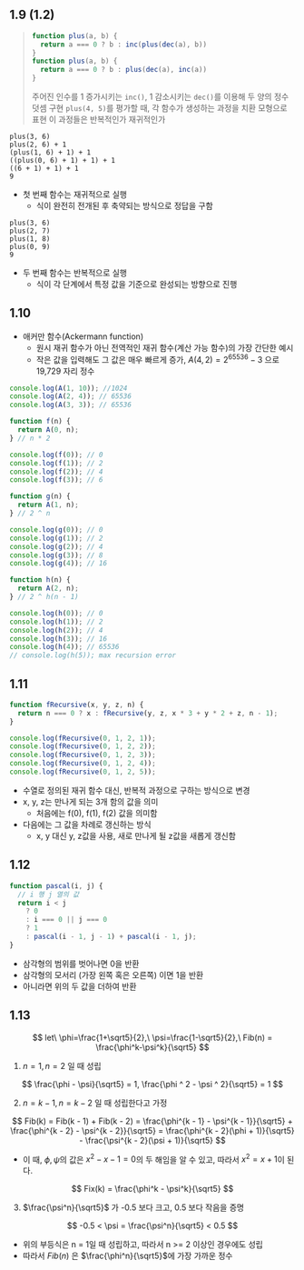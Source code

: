 ## 1.9 (1.2)

> ```js
> function plus(a, b) {
> 	return a === 0 ? b : inc(plus(dec(a), b))
> }
> function plus(a, b) {
> 	return a === 0 ? b : plus(dec(a), inc(a))
> }
> ```
>
> 주어진 인수를 1 증가시키는 `inc()`, 1 감소시키는 `dec()`를 이용해 두 양의 정수 덧셈 구현
> `plus(4, 5)`를 평가할 때, 각 함수가 생성하는 과정을 치환 모형으로 표현
> 이 과정들은 반복적인가 재귀적인가

```
plus(3, 6)
plus(2, 6) + 1
(plus(1, 6) + 1) + 1
((plus(0, 6) + 1) + 1) + 1
((6 + 1) + 1) + 1
9
```

- 첫 번째 함수는 재귀적으로 실행
  - 식이 완전히 전개된 후 축약되는 방식으로 정답을 구함

```
plus(3, 6)
plus(2, 7)
plus(1, 8)
plus(0, 9)
9
```

- 두 번째 함수는 반복적으로 실행
  - 식이 각 단계에서 특정 값을 기준으로 완성되는 방향으로 진행

## 1.10

- 애커만 함수(Ackermann function)
	- 원시 재귀 함수가 아닌 전역적인 재귀 함수(계산 가능 함수)의 가장 간단한 예시
	- 작은 값을 입력해도 그 값은 매우 빠르게 증가, $A(4,2) = 2^{65536} - 3$ 으로 19,729 자리 정수

```js
console.log(A(1, 10)); //1024
console.log(A(2, 4)); // 65536
console.log(A(3, 3)); // 65536
```

```js
function f(n) {
  return A(0, n);
} // n * 2

console.log(f(0)); // 0
console.log(f(1)); // 2
console.log(f(2)); // 4
console.log(f(3)); // 6

function g(n) {
  return A(1, n);
} // 2 ^ n

console.log(g(0)); // 0
console.log(g(1)); // 2
console.log(g(2)); // 4
console.log(g(3)); // 8
console.log(g(4)); // 16

function h(n) {
  return A(2, n);
} // 2 ^ h(n - 1)

console.log(h(0)); // 0
console.log(h(1)); // 2
console.log(h(2)); // 4
console.log(h(3)); // 16
console.log(h(4)); // 65536
// console.log(h(5)); max recursion error
```

## 1.11

```js
function fRecursive(x, y, z, n) {
  return n === 0 ? x : fRecursive(y, z, x * 3 + y * 2 + z, n - 1);
}

console.log(fRecursive(0, 1, 2, 1));
console.log(fRecursive(0, 1, 2, 2));
console.log(fRecursive(0, 1, 2, 3));
console.log(fRecursive(0, 1, 2, 4));
console.log(fRecursive(0, 1, 2, 5));
```

- 수열로 정의된 재귀 함수 대신, 반복적 과정으로 구하는 방식으로 변경
- x, y, z는 만나게 되는 3개 함의 값을 의미
	- 처음에는 f(0), f(1), f(2) 값을 의미함
- 다음에는 그 값을 차례로 갱신하는 방식
	- x, y 대신 y, z값을 사용, 새로 만나게 될 z값을 새롭게 갱신함

## 1.12

```js
function pascal(i, j) {
  // i 행 j 열의 값
  return i < j
    ? 0
    : i === 0 || j === 0
    ? 1
    : pascal(i - 1, j - 1) + pascal(i - 1, j);
}
```

- 삼각형의 범위를 벗어나면 0을 반환
- 삼각형의 모서리 (가장 왼쪽 혹은 오른쪽) 이면 1을 반환
- 아니라면 위의 두 값을 더하여 반환

## 1.13

$$
let\ \phi=\frac{1+\sqrt5}{2},\ \psi=\frac{1-\sqrt5}{2},\ Fib(n) = \frac{\phi^k-\psi^k}{\sqrt5}
$$

1. $n = 1, n = 2$ 일 때 성립

$$
\frac{\phi - \psi}{\sqrt5} = 1, \frac{\phi ^ 2 - \psi ^ 2}{\sqrt5} = 1
$$

2. $n = k - 1, n = k - 2$ 일 때 성립한다고 가정

$$
Fib(k) = Fib(k - 1) + Fib(k - 2) = \frac{\phi^{k - 1} - \psi^{k - 1}}{\sqrt5} + \frac{\phi^{k - 2} - \psi^{k - 2}}{\sqrt5} = \frac{\phi^{k - 2}(\phi + 1)}{\sqrt5} - \frac{\psi^{k - 2}(\psi + 1)}{\sqrt5}
$$

- 이 때, $\phi, \psi$의 값은 $x^2-x-1=0$의 두 해임을 알 수 있고, 따라서 $x^2=x + 1$이 된다.

$$
Fix(k) = \frac{\phi^k - \psi^k}{\sqrt5}
$$

3. $\frac{\psi^n}{\sqrt5}$ 가 -0.5 보다 크고, 0.5 보다 작음을 증명

$$
-0.5 < \psi = \frac{\psi^n}{\sqrt5} < 0.5
$$

- 위의 부등식은 n = 1일 때 성립하고, 따라서 n >= 2 이상인 경우에도 성립
- 따라서 $Fib(n)$ 은 $\frac{\phi^n}{\sqrt5}$에 가장 가까운 정수
